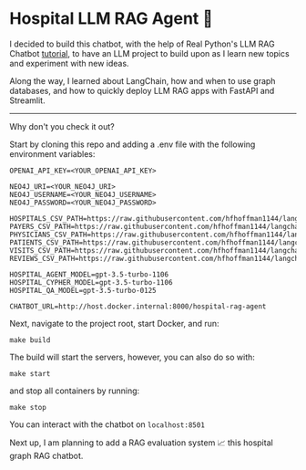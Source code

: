 # Hospital LLM RAG Agent 🤖

I decided to build this chatbot, with the help of Real Python's LLM RAG Chatbot [tutorial](https://realpython.com/build-llm-rag-chatbot-with-langchain), to have an LLM project to build upon as I learn new topics and experiment with new ideas.

Along the way, I learned about LangChain, how and when to use graph databases, and how to quickly deploy LLM RAG apps with FastAPI and Streamlit.

----

Why don't you check it out? 

Start by cloning this repo and adding a .env file with the following environment variables:

```
OPENAI_API_KEY=<YOUR_OPENAI_API_KEY>

NEO4J_URI=<YOUR_NEO4J_URI>
NEO4J_USERNAME=<YOUR_NEO4J_USERNAME>
NEO4J_PASSWORD=<YOUR_NEO4J_PASSWORD>

HOSPITALS_CSV_PATH=https://raw.githubusercontent.com/hfhoffman1144/langchain_neo4j_rag_app/main/data/hospitals.csv
PAYERS_CSV_PATH=https://raw.githubusercontent.com/hfhoffman1144/langchain_neo4j_rag_app/main/data/payers.csv
PHYSICIANS_CSV_PATH=https://raw.githubusercontent.com/hfhoffman1144/langchain_neo4j_rag_app/main/data/physicians.csv
PATIENTS_CSV_PATH=https://raw.githubusercontent.com/hfhoffman1144/langchain_neo4j_rag_app/main/data/patients.csv
VISITS_CSV_PATH=https://raw.githubusercontent.com/hfhoffman1144/langchain_neo4j_rag_app/main/data/visits.csv
REVIEWS_CSV_PATH=https://raw.githubusercontent.com/hfhoffman1144/langchain_neo4j_rag_app/main/data/reviews.csv

HOSPITAL_AGENT_MODEL=gpt-3.5-turbo-1106
HOSPITAL_CYPHER_MODEL=gpt-3.5-turbo-1106
HOSPITAL_QA_MODEL=gpt-3.5-turbo-0125

CHATBOT_URL=http://host.docker.internal:8000/hospital-rag-agent
```

Next, navigate to the project root, start Docker, and run:

```
make build
```

The build will start the servers, however, you can also do so with:

```
make start
```

and stop all containers by running:

```
make stop
```

You can interact with the chatbot on `localhost:8501`


Next up, I am planning to add a RAG evaluation system 📈 this hospital graph RAG chatbot. 


